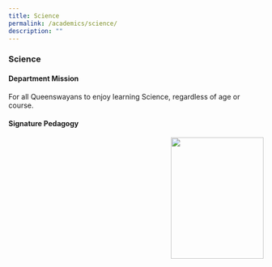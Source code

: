 ```yaml
---
title: Science
permalink: /academics/science/
description: ""
---
```

### Science

#### Department Mission

For all Queenswayans to enjoy learning Science, regardless of age or course.

#### Signature Pedagogy

<img src="/images/.png" style="width:183px;height:240px;margin-left:15px;" align = "right">